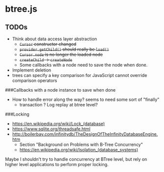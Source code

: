 # btree.js

## TODOs

- Think about data access layer abstraction
    - ~~`Cursor` constructor changed~~
    - ~~`provider.getChild()` should really be `load()`~~
    - ~~`Cursor.node` is no longer the loaded node~~
    - ~~`createChild` -> `createNode`~~
    - Some callbacks with a node need to save the node when done.
- Implement deletion
- trees can specify a key comparison for JavaScript cannot override comparison operators

###Callbacks with a node instance to save when done

- How to handle error along the way? seems to need some sort of "finally"
    - transaction ? Log replay at btree level?

###Locking

- https://en.wikipedia.org/wiki/Lock_(database)
- https://www.sqlite.org/threadsafe.html
- http://boilerbay.com/infinitydb/TheDesignOfTheInfinityDatabaseEngine.htm
    - Section "Background on Problems with B-Tree Concurrency"
    - https://en.wikipedia.org/wiki/Isolation_(database_systems)

Maybe I shouldn't try to handle concurrency at BTree level, but rely on higher level applications to perform proper locking.
